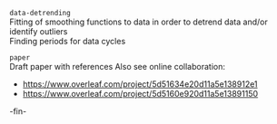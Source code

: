 
`data-detrending`     
Fitting of smoothing functions to data in order to detrend data and/or identify outliers     
Finding periods for data cycles

`paper`      
Draft paper with references
Also see online collaboration:      
* https://www.overleaf.com/project/5d51634e20d11a5e138912e1
* https://www.overleaf.com/project/5d5160e920d11a5e13891150


-fin-
